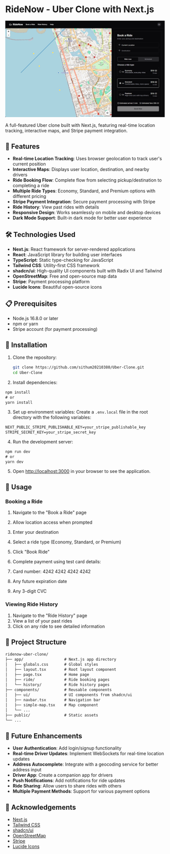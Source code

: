 # RideNow - Uber Clone with Next.js

![RideNow App](public/book_ride.png)

A full-featured Uber clone built with Next.js, featuring real-time location tracking, interactive maps, and Stripe payment integration.

## 🚀 Features

- **Real-time Location Tracking**: Uses browser geolocation to track user's current position
- **Interactive Maps**: Displays user location, destination, and nearby drivers
- **Ride Booking Flow**: Complete flow from selecting pickup/destination to completing a ride
- **Multiple Ride Types**: Economy, Standard, and Premium options with different pricing
- **Stripe Payment Integration**: Secure payment processing with Stripe
- **Ride History**: View past rides with details
- **Responsive Design**: Works seamlessly on mobile and desktop devices
- **Dark Mode Support**: Built-in dark mode for better user experience

## 🛠️ Technologies Used

- **Next.js**: React framework for server-rendered applications
- **React**: JavaScript library for building user interfaces
- **TypeScript**: Static type-checking for JavaScript
- **Tailwind CSS**: Utility-first CSS framework
- **shadcn/ui**: High-quality UI components built with Radix UI and Tailwind
- **OpenStreetMap**: Free and open-source map data
- **Stripe**: Payment processing platform
- **Lucide Icons**: Beautiful open-source icons

## 📋 Prerequisites

- Node.js 16.8.0 or later
- npm or yarn
- Stripe account (for payment processing)

## 🔧 Installation

1. Clone the repository:
   ```bash
   git clone https://github.com/sithum20210380/Uber-Clone.git
   cd Uber-Clone

2. Install dependencies:

```shellscript
npm install
# or
yarn install
```


3. Set up environment variables:
Create a `.env.local` file in the root directory with the following variables:

```plaintext
NEXT_PUBLIC_STRIPE_PUBLISHABLE_KEY=your_stripe_publishable_key
STRIPE_SECRET_KEY=your_stripe_secret_key
```


4. Run the development server:

```shellscript
npm run dev
# or
yarn dev
```


5. Open [http://localhost:3000](http://localhost:3000) in your browser to see the application.


## 🚗 Usage

### Booking a Ride

1. Navigate to the "Book a Ride" page
2. Allow location access when prompted
3. Enter your destination
4. Select a ride type (Economy, Standard, or Premium)
5. Click "Book Ride"
6. Complete payment using test card details:

1. Card number: 4242 4242 4242 4242
2. Any future expiration date
3. Any 3-digit CVC





### Viewing Ride History

1. Navigate to the "Ride History" page
2. View a list of your past rides
3. Click on any ride to see detailed information


## 📁 Project Structure

```
ridenow-uber-clone/
├── app/                  # Next.js app directory
│   ├── globals.css       # Global styles
│   ├── layout.tsx        # Root layout component
│   ├── page.tsx          # Home page
│   ├── ride/             # Ride booking pages
│   └── history/          # Ride history pages
├── components/           # Reusable components
│   ├── ui/               # UI components from shadcn/ui
│   ├── navbar.tsx        # Navigation bar
│   ├── simple-map.tsx    # Map component
│   └── ...
├── public/               # Static assets
└── ...
```

## 🔮 Future Enhancements

- **User Authentication**: Add login/signup functionality
- **Real-time Driver Updates**: Implement WebSockets for real-time location updates
- **Address Autocomplete**: Integrate with a geocoding service for better address input
- **Driver App**: Create a companion app for drivers
- **Push Notifications**: Add notifications for ride updates
- **Ride Sharing**: Allow users to share rides with others
- **Multiple Payment Methods**: Support for various payment options

## 🙏 Acknowledgements

- [Next.js](https://nextjs.org/)
- [Tailwind CSS](https://tailwindcss.com/)
- [shadcn/ui](https://ui.shadcn.com/)
- [OpenStreetMap](https://www.openstreetmap.org/)
- [Stripe](https://stripe.com/)
- [Lucide Icons](https://lucide.dev/)
